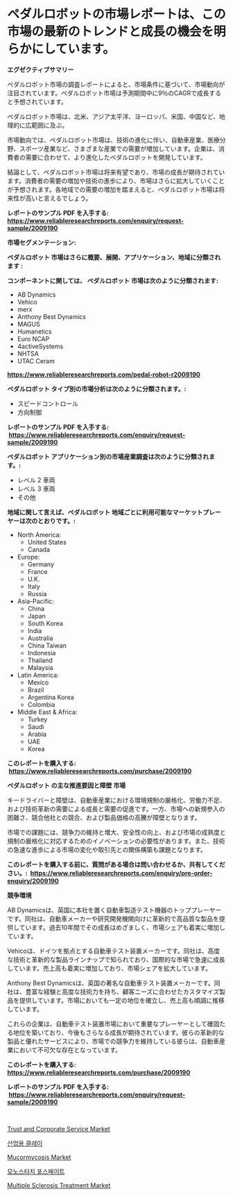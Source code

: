 <p><h1>ペダルロボットの市場レポートは、この市場の最新のトレンドと成長の機会を明らかにしています。</h1></p><p><strong>エグゼクティブサマリー</strong></p>
<p><p>ペダルロボット市場の調査レポートによると、市場条件に基づいて、市場動向が注目されています。ペダルロボット市場は予測期間中に9％のCAGRで成長すると予想されています。</p><p>ペダルロボット市場は、北米、アジア太平洋、ヨーロッパ、米国、中国など、地理的に広範囲に及ぶ。</p><p>市場動向では、ペダルロボット市場は、技術の進化に伴い、自動車産業、医療分野、スポーツ産業など、さまざまな産業での需要が増加しています。企業は、消費者の需要に合わせて、より進化したペダルロボットを開発しています。</p><p>結論として、ペダルロボット市場は将来有望であり、市場の成長が期待されています。消費者の需要の増加や技術の進歩により、市場はさらに拡大していくことが予想されます。各地域での需要の増加を踏まえると、ペダルロボット市場は将来性が高いと言えるでしょう。</p></p>
<p><strong>レポートのサンプル PDF を入手する: <a href="https://www.reliableresearchreports.com/enquiry/request-sample/2009190">https://www.reliableresearchreports.com/enquiry/request-sample/2009190</a></strong></p>
<p><strong>市場セグメンテーション:</strong></p>
<p><strong> ペダルロボット 市場はさらに概要、展開、アプリケーション、地域に分類されます :</strong></p>
<p><strong>コンポーネントに関しては、 ペダルロボット 市場は次のように分類されます: &nbsp;</strong></p>
<p><ul><li>AB Dynamics</li><li>Vehico</li><li>merx</li><li>Anthony Best Dynamics</li><li>MAGUS</li><li>Humanetics</li><li>Euro NCAP</li><li>4activeSystems</li><li>NHTSA</li><li>UTAC Ceram</li></ul></p>
<p><strong><a href="https://www.reliableresearchreports.com/pedal-robot-r2009190">https://www.reliableresearchreports.com/pedal-robot-r2009190</a></strong></p>
<p><strong> ペダルロボット タイプ別の市場分析は次のように分類されます。:</strong></p>
<p><ul><li>スピードコントロール</li><li>方向制御</li></ul></p>
<p><strong>レポートのサンプル PDF を入手する: &nbsp;<a href="https://www.reliableresearchreports.com/enquiry/request-sample/2009190">https://www.reliableresearchreports.com/enquiry/request-sample/2009190</a></strong></p>
<p><strong> ペダルロボット アプリケーション別の市場産業調査は次のように分類されます。:</strong></p>
<p><ul><li>レベル 2 車両</li><li>レベル 3 車両</li><li>その他</li></ul></p>
<p><strong>地域に関して言えば、ペダルロボット 地域ごとに利用可能なマーケットプレーヤーは次のとおりです。:</strong></p>
<p><ul>
    <li>
        North America:
        <ul>
            <li>United States</li>
            <li>Canada</li>
        </ul>
    </li>
    <li>
        Europe:
        <ul>
            <li>Germany</li>
            <li>France</li>
            <li>U.K.</li>
            <li>Italy</li>
            <li>Russia</li>
        </ul>
    </li>
    <li>
        Asia-Pacific:
        <ul>
            <li>China</li>
            <li>Japan</li>
            <li>South Korea</li>
            <li>India</li>
            <li>Australia</li>
            <li>China Taiwan</li>
            <li>Indonesia</li>
            <li>Thailand</li>
            <li>Malaysia</li>
        </ul>
    </li>
    <li>
        Latin America:
        <ul>
            <li>Mexico</li>
            <li>Brazil</li>
            <li>Argentina Korea</li>
            <li>Colombia</li>
        </ul>
    </li>
    <li>
        Middle East & Africa:
        <ul>
            <li>Turkey</li>
            <li>Saudi</li>
            <li>Arabia</li>
            <li>UAE</li>
            <li>Korea</li>
        </ul>
    </li>
    </ul></p>
<p><strong>このレポートを購入する: &nbsp;<a href="https://www.reliableresearchreports.com/purchase/2009190">https://www.reliableresearchreports.com/purchase/2009190</a></strong></p>
<p><strong>ペダルロボット の主な推進要因と障壁 市場</strong></p>
<p><p>キードライバーと障壁は、自動車産業における環境規制の厳格化、労働力不足、および技術革新の需要による成長と需要の促進です。一方、市場への新規参入の困難さ、競合他社との競合、および製品価格の高騰が障壁となります。</p><p>市場での課題には、競争力の維持と増大、安全性の向上、および市場の成熟度と規制の厳格化に対応するためのイノベーションの必要性があります。また、技術の急速な進歩による市場の変化や取引先との関係構築も課題となります。</p></p>
<p><strong>このレポートを購入する前に、質問がある場合は問い合わせるか、共有してください。:&nbsp; <a href="https://www.reliableresearchreports.com/enquiry/pre-order-enquiry/2009190">https://www.reliableresearchreports.com/enquiry/pre-order-enquiry/2009190</a></strong></p>
<p><strong>競争環境</strong></p>
<p><p>AB Dynamicsは、英国に本社を置く自動車製造テスト機器のトッププレーヤーです。同社は、自動車メーカーや研究開発機関向けに革新的で高品質な製品を提供しています。過去10年間でその成長はめざましく、市場シェアも着実に増加しています。</p><p>Vehicoは、ドイツを拠点とする自動車テスト装置メーカーです。同社は、高度な技術と革新的な製品ラインナップで知られており、国際的な市場で急速に成長しています。売上高も着実に増加しており、市場シェアを拡大しています。</p><p>Anthony Best Dynamicsは、英国の著名な自動車テスト装置メーカーです。同社は、豊富な経験と高度な技術力を持ち、顧客ニーズに合わせたカスタマイズ製品を提供しています。市場においても一定の地位を確立し、売上高も順調に推移しています。</p><p>これらの企業は、自動車テスト装置市場において重要なプレーヤーとして確固たる地位を築いており、今後もさらなる成長が期待されています。彼らの革新的な製品と優れたサービスにより、市場での競争力を維持している彼らは、自動車産業において不可欠な存在となっています。</p></p>
<p><strong>このレポートを購入する: &nbsp; <a href="https://www.reliableresearchreports.com/purchase/2009190">https://www.reliableresearchreports.com/purchase/2009190</a></strong></p>
<p><strong>レポートのサンプル PDF を入手する: &nbsp;<a href="https://www.reliableresearchreports.com/enquiry/request-sample/2009190">https://www.reliableresearchreports.com/enquiry/request-sample/2009190</a></strong><strong></strong></p>
<p>&nbsp;</p>
<p><p><a href="https://www.linkedin.com/pulse/trust-corporate-service-market-insight-trends-growth-forecasted-fa6te">Trust and Corporate Service Market</a></p><p><a href="https://github.com/Tristiarton768456/Market-Research-Report-List-1/blob/main/376259251688.md">산업용 클레이</a></p><p><a href="https://github.com/globismark/Market-Research-Report-List-3/blob/main/mucormycosis-market.md">Mucormycosis Market</a></p><p><a href="https://github.com/novabrown3/Market-Research-Report-List-1/blob/main/679015451689.md">모노스타치 포스페이트</a></p><p><a href="https://github.com/bobicer/Market-Research-Report-List-3/blob/main/multiple-sclerosis-treatment-market.md">Multiple Sclerosis Treatment Market</a></p></p>